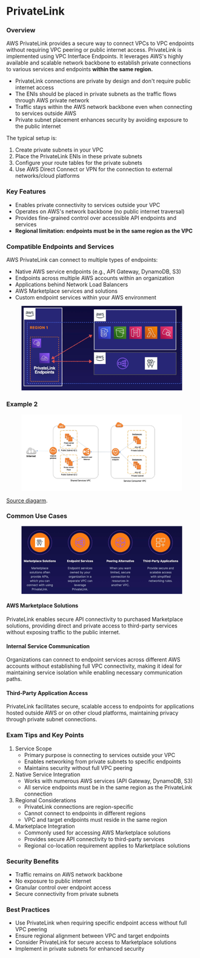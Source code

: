 # PrivateLink

### Overview

AWS PrivateLink provides a secure way to connect VPCs to VPC endpoints without requiring VPC peering or public internet access. PrivateLink is implemented using VPC Interface Endpoints. It leverages AWS's highly available and scalable network backbone to establish private connections to various services and endpoints **within the same region.**

* PrivateLink connections are private by design and don't require public internet access
* The ENIs should be placed in private subnets as the traffic flows through AWS private network
* Traffic stays within the AWS network backbone even when connecting to services outside AWS
* Private subnet placement enhances security by avoiding exposure to the public internet

The typical setup is:

1. Create private subnets in your VPC
2. Place the PrivateLink ENIs in these private subnets
3. Configure your route tables for the private subnets
4. Use AWS Direct Connect or VPN for the connection to external networks/cloud platforms

### Key Features

* Enables private connectivity to services outside your VPC
* Operates on AWS's network backbone (no public internet traversal)
* Provides fine-grained control over accessible API endpoints and services
* **Regional limitation: endpoints must be in the same region as the VPC**

### Compatible Endpoints and Services

AWS PrivateLink can connect to multiple types of endpoints:

* Native AWS service endpoints (e.g., API Gateway, DynamoDB, S3)
* Endpoints across multiple AWS accounts within an organization
* Applications behind Network Load Balancers
* AWS Marketplace services and solutions
* Custom endpoint services within your AWS environment

<figure><img src="../../../../.gitbook/assets/image (116).png" alt=""><figcaption></figcaption></figure>

### Example 2

<figure><img src="../../../../.gitbook/assets/image (144) (1).png" alt=""><figcaption></figcaption></figure>

[Source diagarm](https://aws.amazon.com/blogs/networking-and-content-delivery/how-to-use-aws-privatelink-to-secure-and-scale-web-filtering-using-explicit-proxy/).

### Common Use Cases

<figure><img src="../../../../.gitbook/assets/image (117).png" alt=""><figcaption></figcaption></figure>

#### AWS Marketplace Solutions

PrivateLink enables secure API connectivity to purchased Marketplace solutions, providing direct and private access to third-party services without exposing traffic to the public internet.

#### Internal Service Communication

Organizations can connect to endpoint services across different AWS accounts without establishing full VPC connectivity, making it ideal for maintaining service isolation while enabling necessary communication paths.

#### Third-Party Application Access

PrivateLink facilitates secure, scalable access to endpoints for applications hosted outside AWS or on other cloud platforms, maintaining privacy through private subnet connections.

### Exam Tips and Key Points

1. Service Scope
   * Primary purpose is connecting to services outside your VPC
   * Enables networking from private subnets to specific endpoints
   * Maintains security without full VPC peering
2. Native Service Integration
   * Works with numerous AWS services (API Gateway, DynamoDB, S3)
   * All service endpoints must be in the same region as the PrivateLink connection
3. Regional Considerations
   * PrivateLink connections are region-specific
   * Cannot connect to endpoints in different regions
   * VPC and target endpoints must reside in the same region
4. Marketplace Integration
   * Commonly used for accessing AWS Marketplace solutions
   * Provides secure API connectivity to third-party services
   * Regional co-location requirement applies to Marketplace solutions

### Security Benefits

* Traffic remains on AWS network backbone
* No exposure to public internet
* Granular control over endpoint access
* Secure connectivity from private subnets

### Best Practices

* Use PrivateLink when requiring specific endpoint access without full VPC peering
* Ensure regional alignment between VPC and target endpoints
* Consider PrivateLink for secure access to Marketplace solutions
* Implement in private subnets for enhanced security
